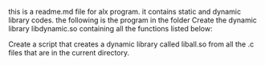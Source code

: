 this is a readme.md file for alx program. it contains static and dynamic library codes.
the following is the program in the folder
Create the dynamic library libdynamic.so containing all the functions listed below:

Create a script that creates a dynamic library called liball.so from all the .c files that are in the current directory.


